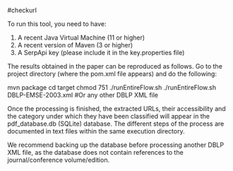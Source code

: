 #checkurl

To run this tool, you need to have:
1. A recent Java Virtual Machine (11 or higher)
2. A recent version of Maven (3 or higher)
3. A SerpApi key (please include it in the key.properties file)

The results obtained in the paper can be reproduced as follows. Go to the project directory (where the pom.xml file appears) and do the following:

  mvn package
  cd target
  chmod 751 ./runEntireFlow.sh
  ./runEntireFlow.sh DBLP-EMSE-2003.xml #Or any other DBLP XML file

Once the processing is finished, the extracted URLs, their accessibility and the category under which they have been classified will appear in the pdf_database.db (SQLite) database. The different steps of the process are documented in text files within the same execution directory.

We recommend backing up the database before processing another DBLP XML file, as the database does not contain references to the journal/conference volume/edition.
